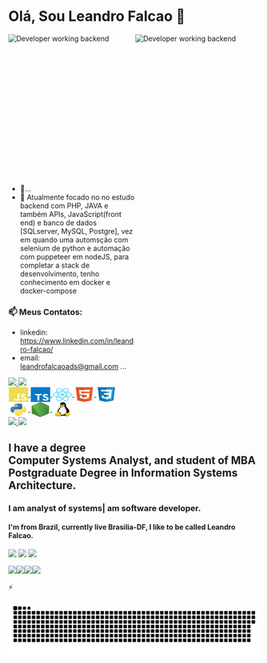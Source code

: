 <h1><span>Olá,</span> Sou Leandro Falcao 👋</h1>

<img align="left" alt="Developer working backend" height="300" width="250" src="https://img.freepik.com/vetores-gratis/desenvolvimento-de-aplicativos-para-celular-e-desktop_23-2148704867.jpg?t=st=1714432503~exp=1714436103~hmac=063608f254caf3e182af2c3048d615d9330e5d89d442dfaf14820f0eb9d82be5&w=740">

<img align="right" alt="Developer working backend" height="820" width="250" src="https://cdn.pixabay.com/photo/2013/07/13/01/24/binary-155685_1280.png">

- 🔭...
- 🌱 Atualmente focado no no estudo backend com PHP, JAVA e também APIs, JavaScript(front end) e banco de dados [SQLserver, MySQL, Postgre], vez em quando uma automsção com selenium de python e automação com puppeteer em nodeJS, para completar a stack de desenvolvimento, tenho conhecimento em docker e docker-compose
<h3>📫 Meus Contatos: </h3> 

- linkedin: https://www.linkedin.com/in/leandro-falcao/ 
- email: leandrofalcaoads@gmail.com ...
  
 <div>
  <a href="https://github.com/leandro-falcao">
  <img height="170em" src="https://github-readme-stats.vercel.app/api?username=leandro-falcao&show_icons=true&theme=tokyonight&include_all_commits=true&count_private=true"/>
  <img height="160em" src="https://github-readme-stats.vercel.app/api/top-langs/?username=leandro-falcao&layout=compact&langs_count=9&theme=dracula"/>
</div>
 
  <div style="display: inline_block">
   <img align="center" alt="le-js" height="30" width="40" src="https://raw.githubusercontent.com/devicons/devicon/master/icons/javascript/javascript-plain.svg"/>
   <img align="center" alt="le-ts" height="30" width="40" src="https://raw.githubusercontent.com/devicons/devicon/master/icons/typescript/typescript-plain.svg"/>
   <img align="center" alt="le-react" height="30" width="40" src="https://raw.githubusercontent.com/devicons/devicon/master/icons/react/react-original.svg"/>
   <img align="center" alt="le-HTML" height="30" width="40" src="https://raw.githubusercontent.com/devicons/devicon/master/icons/html5/html5-original.svg"/>
   <img align="center" alt="le-CSS" height="30" width="40" src="https://raw.githubusercontent.com/devicons/devicon/master/icons/css3/css3-original.svg"/>
   <img align="center" alt="le-Python" height="30" width="40" src="https://raw.githubusercontent.com/devicons/devicon/master/icons/python/python-original.svg"/>
   <img align="center" alt="le-node" height="30" width="40" src="https://raw.githubusercontent.com/devicons/devicon/master/icons/nodejs/nodejs-original.svg"/>
   <img align="center" alt="le-linux" height= "30" width="40" src="https://raw.githubusercontent.com/devicons/devicon/master/icons/linux/linux-original.svg"/>
  </div>
 <div >
 	<a href = "mailto:leandrofalcaoads@gmail.com"><img src="https://img.shields.io/badge/-Gmail-%23333?style=for-the-badge&logo=gmail&logoColor=white" target="_blank" />
</a>
  <a href="https://www.linkedin.com/in/leandro-falcao/-45875016a" target="_blank"><img src="https://img.shields.io/badge/-LinkedIn-%230077B5?style=for-the-badge&logo=linkedin&logoColor=white" target="_blank"/>
</a>
</div>
 

## I have a degree Computer Systems Analyst, and student of MBA Postgraduate Degree in Information Systems Architecture. 
### I am analyst of systems| am software developer. 
#### I'm from Brazil, currently live Brasilia-DF, I like to be called Leandro Falcao.

[<img src="https://img.shields.io/badge/linkedin-%230077B5.svg?&style=for-the-badge&logo=linkedin&logoColor=white" />](https://www.linkedin.com/in/leandro-falcao/)
[<img src = "https://img.shields.io/badge/instagram-%23E040FF.svg?&style=for-the-badge&logo=instagram&logoColor=white">](https://www.instagram.com/lebitec/)
[<img src="https://img.shields.io/badge/twitter-%231DA1F2.svg?&style=for-the-badge&logo=twitter&logoColor=white" />](https://twitter.com/LeandroFalcaoTI)
<!--[<img src = "https://img.shields.io/badge/facebook-%231877F2.svg?&style=for-the-badge&logo=facebook&logoColor=white">](https://web.facebook.com/jscod3r/) -->

<img src="https://camo.githubusercontent.com/174977c27f60a8bdb18c0434360f1381ff22c92bf7402a5e8e21450d31c0305b/68747470733a2f2f696d672e736869656c64732e696f2f62616467652f2d416e67756c61722d4444303033313f7374796c653d666c61742d737175617265266c6f676f3d616e67756c6172"><img src ="https://camo.githubusercontent.com/e17e119d8c9bb34ac9710be65d35d52a7e04cc260476760305525204df5f34b0/68747470733a2f2f696d672e736869656c64732e696f2f62616467652f2d4a6176612d3030373339363f7374796c653d666c61742d737175617265266c6f676f3d6a617661"><img src ="https://camo.githubusercontent.com/dd2b3c7a38881ac6bb7a14e5720793e06ffa08365342cf67ededb41185138db3/68747470733a2f2f696d672e736869656c64732e696f2f62616467652f2d4e6f64656a732d3333393933333f7374796c653d666c61742d737175617265266c6f676f3d4e6f64652e6a73266c6f676f436f6c6f723d7768697465"><img src="https://camo.githubusercontent.com/204410115a0bb658668e7446bfc6a7eadb6a96a98d81daba65ddaaa541e95f58/68747470733a2f2f696d672e736869656c64732e696f2f62616467652f2d446f636b65722d3234393645443f7374796c653d666c61742d737175617265266c6f676f3d646f636b6572266c6f676f436f6c6f723d7768697465">

⚡ 
 
  ![Snake animation](https://github.com/leandro-falcao/leandro-falcao/blob/output/github-contribution-grid-snake.svg)
 
